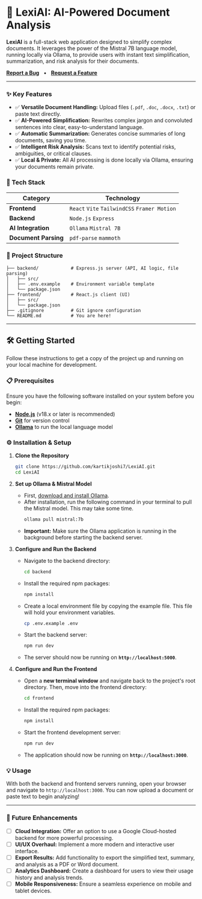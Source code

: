 # 🧠 LexiAI: AI-Powered Document Analysis

**LexiAI** is a full-stack web application designed to simplify complex documents. It leverages the power of the Mistral 7B language model, running locally via Ollama, to provide users with instant text simplification, summarization, and risk analysis for their documents.

**[Report a Bug](https://github.com/your-username/LexiAI/issues)** &nbsp;&nbsp;•&nbsp;&nbsp; **[Request a Feature](https://github.com/your-username/LexiAI/issues)**

---

### ✨ Key Features

-   ✅ **Versatile Document Handling:** Upload files (`.pdf`, `.doc`, `.docx`, `.txt`) or paste text directly.
-   ✅ **AI-Powered Simplification:** Rewrites complex jargon and convoluted sentences into clear, easy-to-understand language.
-   ✅ **Automatic Summarization:** Generates concise summaries of long documents, saving you time.
-   ✅ **Intelligent Risk Analysis:** Scans text to identify potential risks, ambiguities, or critical clauses.
-   ✅ **Local & Private:** All AI processing is done locally via Ollama, ensuring your documents remain private.

### 🚀 Tech Stack

| Category            | Technology                                           |
| ------------------- | ---------------------------------------------------- |
| **Frontend** | `React` `Vite` `TailwindCSS` `Framer Motion`         |
| **Backend** | `Node.js` `Express`                                  |
| **AI Integration** | `Ollama` `Mistral 7B`                                |
| **Document Parsing**| `pdf-parse` `mammoth`                                |

### 📂 Project Structure

```lexi-ai/
├── backend/            # Express.js server (API, AI logic, file parsing)
│   ├── src/
│   ├── .env.example    # Environment variable template
│   └── package.json
├── frontend/           # React.js client (UI)
│   ├── src/
│   └── package.json
├── .gitignore          # Git ignore configuration
└── README.md           # You are here!
```

---

## 🛠️ Getting Started

Follow these instructions to get a copy of the project up and running on your local machine for development.

### 📋 Prerequisites

Ensure you have the following software installed on your system before you begin:

-   [**Node.js**](https://nodejs.org/) (v18.x or later is recommended)
-   [**Git**](https://git-scm.com/) for version control
-   [**Ollama**](https://ollama.com/) to run the local language model

### ⚙️ Installation & Setup

1.  **Clone the Repository**
    ```bash
    git clone https://github.com/kartikjoshi7/LexiAI.git
    cd LexiAI
    ```

2.  **Set up Ollama & Mistral Model**
    -   First, [download and install Ollama](https://ollama.com/).
    -   After installation, run the following command in your terminal to pull the Mistral model. This may take some time.
        ```bash
        ollama pull mistral:7b
        ```
    -   **Important:** Make sure the Ollama application is running in the background before starting the backend server.

3.  **Configure and Run the Backend**
    -   Navigate to the backend directory:
        ```bash
        cd backend
        ```
    -   Install the required npm packages:
        ```bash
        npm install
        ```
    -   Create a local environment file by copying the example file. This file will hold your environment variables.
        ```bash
        cp .env.example .env
        ```
    -   Start the backend server:
        ```bash
        npm run dev
        ```
    -   The server should now be running on **`http://localhost:5000`**.

4.  **Configure and Run the Frontend**
    -   Open a **new terminal window** and navigate back to the project's root directory. Then, move into the frontend directory:
        ```bash
        cd frontend
        ```
    -   Install the required npm packages:
        ```bash
        npm install
        ```
    -   Start the frontend development server:
        ```bash
        npm run dev
        ```
    -   The application should now be running on **`http://localhost:3000`**.

### 💡 Usage

With both the backend and frontend servers running, open your browser and navigate to `http://localhost:3000`. You can now upload a document or paste text to begin analyzing!

---

### 🌟 Future Enhancements

-   [ ] **Cloud Integration:** Offer an option to use a Google Cloud-hosted backend for more powerful processing.
-   [ ] **UI/UX Overhaul:** Implement a more modern and interactive user interface.
-   [ ] **Export Results:** Add functionality to export the simplified text, summary, and analysis as a PDF or Word document.
-   [ ] **Analytics Dashboard:** Create a dashboard for users to view their usage history and analysis trends.
-   [ ] **Mobile Responsiveness:** Ensure a seamless experience on mobile and tablet devices.
